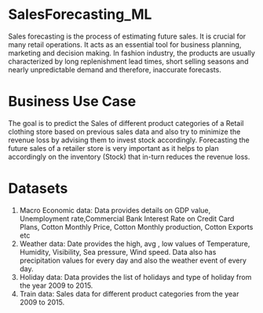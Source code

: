 # SalesForecasting_ML

Sales forecasting is the process of estimating future sales. It is crucial for many retail operations. It acts as an essential tool for business planning, marketing and decision making. In fashion industry, the products are usually characterized by long replenishment lead times, short selling seasons and nearly unpredictable demand and therefore, inaccurate forecasts.

# Business Use Case

The goal is to predict the Sales of different product categories of a Retail clothing store based on previous sales data and also try to minimize the revenue loss by advising them to invest stock accordingly. Forecasting the future sales of a retailer store is very important as it helps to plan accordingly on the inventory (Stock) that in-turn reduces the revenue loss.

# Datasets

1. Macro Economic data: Data provides details on GDP value, Unemployment rate,Commercial Bank Interest Rate on Credit Card Plans, Cotton Monthly Price, Cotton Monthly production, Cotton Exports etc <br/>
2. Weather data: Date provides the high, avg , low values of Temperature, Humidity, Visibility, Sea pressure, Wind speed. Data also has precipitation values for every day and  also the weather event of every day. <br />
3. Holiday data: Data provides the list of holidays and type of holiday from the year 2009 to 2015. <br />
4. Train data: Sales data for different product categories from the year 2009 to 2015.







